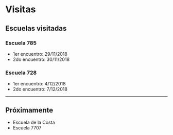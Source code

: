 # Visitas

## Escuelas visitadas

### Escuela 785
* 1er encuentro: 29/11/2018
* 2do encuentro: 30/11/2018

### Escuela 728
* 1er encuentro: 4/12/2018
* 2do encuentro: 7/12/2018

* * * 

## Próximamente
* Escuela de la Costa
* Escuela 7707
